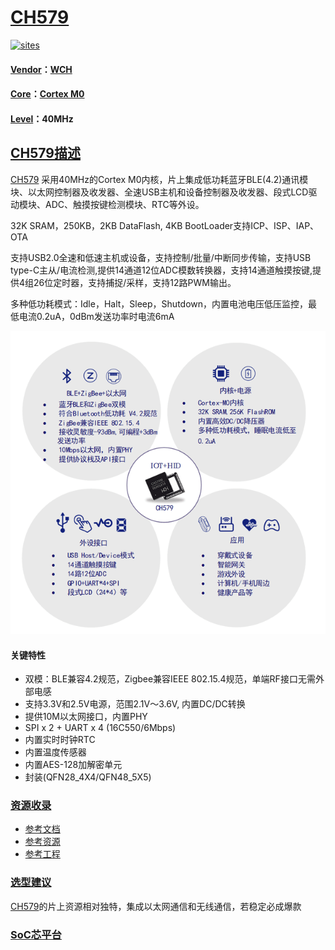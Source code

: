 ﻿# [CH579](https://github.com/SoCXin/CH579)

[![sites](http://182.61.61.133/link/resources/SoC.png)](http://www.SoC.Xin)

#### [Vendor](https://github.com/SoCXin/Vendor)：[WCH](http://www.wch.cn/)
#### [Core](https://github.com/SoCXin/Cortex)：[Cortex M0](https://github.com/SoCXin/CM0)
#### [Level](https://github.com/SoCXin/Level)：40MHz

## [CH579描述](https://github.com/SoCXin/CH579/wiki)

[CH579](https://github.com/SoCXin/CH579) 采用40MHz的Cortex M0内核，片上集成低功耗蓝牙BLE(4.2)通讯模块、以太网控制器及收发器、全速USB主机和设备控制器及收发器、段式LCD驱动模块、ADC、触摸按键检测模块、RTC等外设。

32K SRAM，250KB，2KB DataFlash, 4KB BootLoader支持ICP、ISP、IAP、OTA

支持USB2.0全速和低速主机或设备，支持控制/批量/中断同步传输，支持USB type-C主从/电流检测,提供14通道12位ADC模数转换器，支持14通道触摸按键,提供4组26位定时器，支持捕捉/采样，支持12路PWM输出。

多种低功耗模式：Idle，Halt，Sleep，Shutdown，内置电池电压低压监控，最低电流0.2uA，0dBm发送功率时电流6mA

[![sites](docs/CH579.png)](http://www.wch.cn/products/CH579.html)

#### 关键特性

* 双模：BLE兼容4.2规范，Zigbee兼容IEEE 802.15.4规范，单端RF接口无需外部电感
* 支持3.3V和2.5V电源，范围2.1V～3.6V, 内置DC/DC转换
* 提供10M以太网接口，内置PHY
* SPI x 2 + UART x 4 (16C550/6Mbps)
* 内置实时时钟RTC
* 内置温度传感器
* 内置AES-128加解密单元
* 封装(QFN28_4X4/QFN48_5X5)

### [资源收录](https://github.com/SoCXin)

* [参考文档](docs/)
* [参考资源](src/)
* [参考工程](project/)

### [选型建议](https://github.com/SoCXin)

[CH579](https://github.com/SoCXin/CH579)的片上资源相对独特，集成以太网通信和无线通信，若稳定必成爆款

###  [SoC芯平台](http://www.SoC.Xin)
